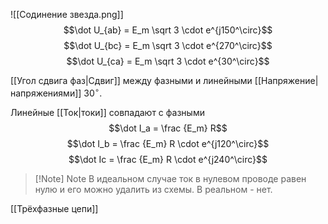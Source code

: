 ![[Содинение звезда.png]]
$$\dot U_{ab} = E_m \sqrt 3 \cdot e^{j150^\circ}$$
$$\dot U_{bc} = E_m \sqrt 3 \cdot e^{270^\circ}$$
$$\dot U_{ca} = E_m \sqrt 3 \cdot e^{30^\circ}$$

[[Угол сдвига фаз|Сдвиг]] между фазными и линейными [[Напряжение|напряжениями]] $30^\circ$.

Линейные [[Ток|токи]] совпадают с фазными
$$\dot I_a = \frac {E_m} R$$
$$\dot I_b = \frac {E_m} R \cdot e^{j120^\circ}$$
$$\dot Ic = \frac {E_m} R \cdot e^{j240^\circ}$$

> [!Note] Note
> В идеальном случае ток в нулевом проводе равен нулю и его можно удалить из схемы. В реальном - нет.

[[Трёхфазные цепи]]